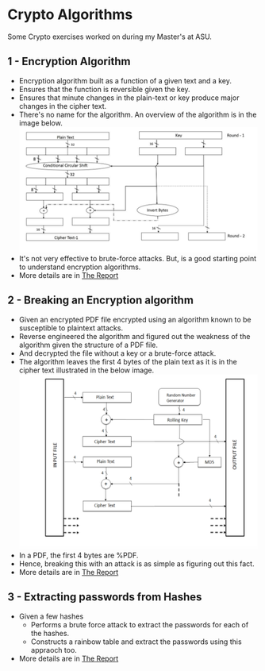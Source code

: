 # Crypto Algorithms

Some Crypto exercises worked on during my Master's at ASU.

## 1 - Encryption Algorithm
- Encryption algorithm built as a function of a given text and a key.
- Ensures that the function is reversible given the key.
- Ensures that minute changes in the plain-text or key produce major changes in the cipher text.
- There's no name for the algorithm. An overview of the algorithm is in the image below.
![encAlgo](docs/01-encAlgo.png)
- It's not very effective to brute-force attacks. But, is a good starting point to understand encryption algorithms.
- More details are in [The Report](01-encAlgo/Report.pdf)

## 2 - Breaking an Encryption algorithm
- Given an encrypted PDF file encrypted using an algorithm known to be susceptible to plaintext attacks.
- Reverse engineered the algorithm and figured out the weakness of the algorithm given the structure of a PDF file.
- And decrypted the file without a key or a brute-force attack. 
- The algorithm leaves the first 4 bytes of the plain text as it is in the cipher text illustrated in the below image.
![breakEnc](docs/02-breakEnc.png)
- In a PDF, the first 4 bytes are %PDF. 
- Hence, breaking this with an attack is as simple as figuring out this fact. 
- More details are in [The Report](02-breakingEncryption/Report.pdf)

## 3 - Extracting passwords from Hashes
- Given a few hashes
    - Performs a brute force attack to extract the passwords for each of the hashes.
    - Constructs a rainbow table and extract the passwords using this appraoch too.
- More details are in [The Report](02-passwordsFromHashes/Report.pdf)
